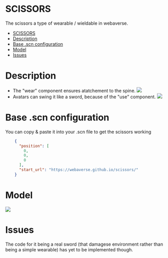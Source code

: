 # SCISSORS

The scissors a type of wearable / wieldable in webaverse. 

- [SCISSORS](#scissors)
- [Description](#description)
- [Base .scn configuration](#base-scn-configuration)
- [Model](#model)
- [Issues](#issues)

# Description 
- The "wear" component ensures atatchement to the spine.
![](https://i.imgur.com/6ZaQVJ8.png)
- Avatars can swing it like a sword, because of the "use" component. 
![](https://i.imgur.com/mq2yoEX.png)

# Base .scn configuration
You can copy & paste it into your .scn file to get the scissors working
```json
    {
      "position": [
        0,
        0,
        0
      ],
      "start_url": "https://webaverse.github.io/scissors/"
    }
```
# Model 
![](https://i.imgur.com/3b3Ukin.png)

# Issues
The code for it being a real sword (that damagese environment rather than being a simple wearable) has yet to be implemented though.
